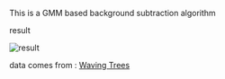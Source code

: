 This is a GMM based background subtraction algorithm

result

![result](https://github.com/tanglang96/GMM/blob/master/result.PNG)

data comes from : [Waving Trees](https://www.microsoft.com/en-us/download/details.aspx?id=54651)
